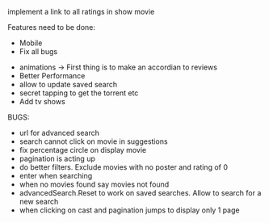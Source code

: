implement a link to all ratings in show movie

Features need to be done:

<!-- - Save advanced Searches -->
<!-- - Click on Cast to get relevant Movies -->
<!-- - Create search Top actors movies -->
<!-- - Reviews -->
<!-- - Spinner -->

- Mobile
- Fix all bugs

* animations -> First thing is to make an accordian to reviews
* Better Performance
* allow to update saved search
* secret tapping to get the torrent etc
* Add tv shows

BUGS:

- url for advanced search
- search cannot click on movie in suggestions
- fix percentage circle on display movie
- pagination is acting up
- do better filters. Exclude movies with no poster and rating of 0
- enter when searching
- when no movies found say movies not found
- advancedSearch.Reset to work on saved searches. Allow to search for a new search
- when clicking on cast and pagination jumps to display only 1 page
